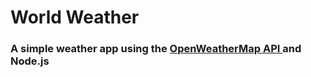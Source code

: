 # World Weather 

### A simple weather app using the [ OpenWeatherMap API ](https://openweathermap.org) and Node.js
